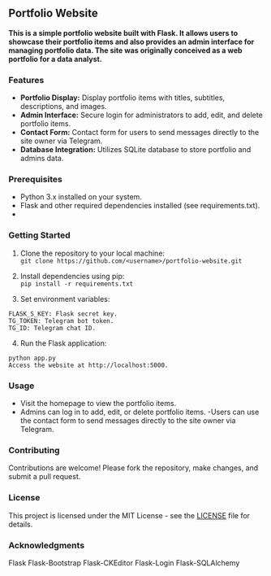 ## Portfolio Website
**This is a simple portfolio website built with Flask. 
It allows users to showcase their portfolio items and also provides an admin interface for managing portfolio data.
The site was originally conceived as a web portfolio for a data analyst.**

### Features
- **Portfolio Display:** Display portfolio items with titles, subtitles, descriptions, and images.
- **Admin Interface:** Secure login for administrators to add, edit, and delete portfolio items.
- **Contact Form:** Contact form for users to send messages directly to the site owner via Telegram.
- **Database Integration:** Utilizes SQLite database to store portfolio and admins data.

### Prerequisites
- Python 3.x installed on your system.
- Flask and other required dependencies installed (see requirements.txt).
-
### Getting Started

1. Clone the repository to your local machine:  
`git clone https://github.com/<username>/portfolio-website.git`

2. Install dependencies using pip:   
`pip install -r requirements.txt`

3. Set environment variables:

```
FLASK_S_KEY: Flask secret key.  
TG_TOKEN: Telegram bot token.  
TG_ID: Telegram chat ID.
```

4. Run the Flask application:
```
python app.py  
Access the website at http://localhost:5000.
```

### Usage  
- Visit the homepage to view the portfolio items.  
- Admins can log in to add, edit, or delete portfolio items.
 -Users can use the contact form to send messages directly to the site owner via Telegram.

### Contributing
Contributions are welcome! Please fork the repository, make changes, and submit a pull request.

### License
This project is licensed under the MIT License - see the [LICENSE](LICENSE.txt) file for details.

###  Acknowledgments
Flask
Flask-Bootstrap
Flask-CKEditor
Flask-Login
Flask-SQLAlchemy
